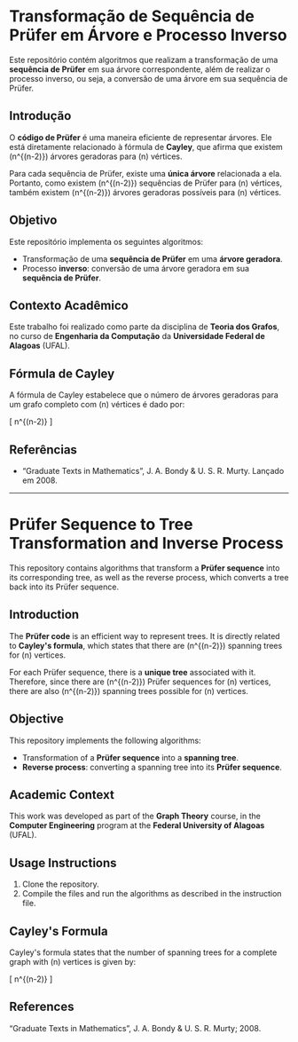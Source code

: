 # Transformação de Sequência de Prüfer em Árvore e Processo Inverso

Este repositório contém algoritmos que realizam a transformação de uma **sequência de Prüfer** em sua árvore correspondente, além de realizar o processo inverso, ou seja, a conversão de uma árvore em sua sequência de Prüfer.

## Introdução

O **código de Prüfer** é uma maneira eficiente de representar árvores. Ele está diretamente relacionado à fórmula de **Cayley**, que afirma que existem \(n^{(n-2)}\) árvores geradoras para \(n\) vértices.

Para cada sequência de Prüfer, existe uma **única árvore** relacionada a ela. Portanto, como existem \(n^{(n-2)}\) sequências de Prüfer para \(n\) vértices, também existem \(n^{(n-2)}\) árvores geradoras possíveis para \(n\) vértices.

## Objetivo

Este repositório implementa os seguintes algoritmos:
- Transformação de uma **sequência de Prüfer** em uma **árvore geradora**.
- Processo **inverso**: conversão de uma árvore geradora em sua **sequência de Prüfer**.

## Contexto Acadêmico

Este trabalho foi realizado como parte da disciplina de **Teoria dos Grafos**, no curso de **Engenharia da Computação** da **Universidade Federal de Alagoas** (UFAL).

## Fórmula de Cayley

A fórmula de Cayley estabelece que o número de árvores geradoras para um grafo completo com \(n\) vértices é dado por:

\[ n^{(n-2)} \]

## Referências

- “Graduate Texts in Mathematics”, J. A. Bondy & U. S. R. Murty. Lançado em 2008.

---

# Prüfer Sequence to Tree Transformation and Inverse Process

This repository contains algorithms that transform a **Prüfer sequence** into its corresponding tree, as well as the reverse process, which converts a tree back into its Prüfer sequence.

## Introduction

The **Prüfer code** is an efficient way to represent trees. It is directly related to **Cayley's formula**, which states that there are \(n^{(n-2)}\) spanning trees for \(n\) vertices.

For each Prüfer sequence, there is a **unique tree** associated with it. Therefore, since there are \(n^{(n-2)}\) Prüfer sequences for \(n\) vertices, there are also \(n^{(n-2)}\) spanning trees possible for \(n\) vertices.

## Objective

This repository implements the following algorithms:
- Transformation of a **Prüfer sequence** into a **spanning tree**.
- **Reverse process**: converting a spanning tree into its **Prüfer sequence**.

## Academic Context

This work was developed as part of the **Graph Theory** course, in the **Computer Engineering** program at the **Federal University of Alagoas** (UFAL).

## Usage Instructions

1. Clone the repository.
2. Compile the files and run the algorithms as described in the instruction file.

## Cayley's Formula

Cayley's formula states that the number of spanning trees for a complete graph with \(n\) vertices is given by:

\[ n^{(n-2)} \]

## References
“Graduate Texts in Mathematics”, J. A. Bondy & U. S. R. Murty; 2008.
